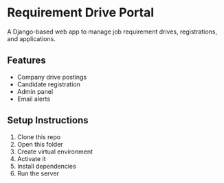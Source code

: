 # Requirement Drive Portal

A Django-based web app to manage job requirement drives, registrations, and applications.

## Features

- Company drive postings
- Candidate registration
- Admin panel
- Email alerts

## Setup Instructions

1. Clone this repo
2. Open this folder
3. Create virtual environment
4. Activate it
5. Install dependencies
6. Run the server